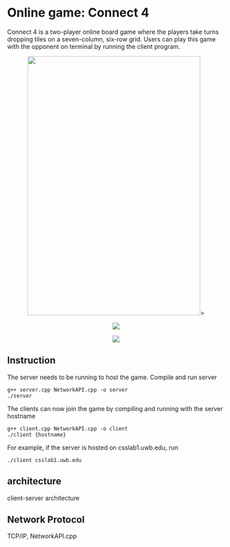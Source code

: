 # Online game: Connect 4
Connect 4 is a two-player online board game where the players take turns dropping tiles on a seven-column, six-row grid.
Users can play this game with the opponent on terminal by running the client program.


<p align="center">
  <img src="https://github.com/heedong0612/OnlineGame-Connect4/blob/main/res/waitingRoom.png" width="400" height="600">>
</p>

<p align="center">
  <img src="https://github.com/heedong0612/OnlineGame-Connect4/blob/main/res/inGame1.png">
</p>

<p align="center">
  <img src="https://github.com/heedong0612/OnlineGame-Connect4/blob/main/res/inGame2.png">
</p>

## Instruction
The server needs to be running to host the game. Compile and run server 
```
g++ server.cpp NetworkAPI.cpp -o server
./server
```
The clients can now join the game by compiling and running with the server hostname
```
g++ client.cpp NetworkAPI.cpp -o client
./client {hostname}
```

For example, if the server is hosted on csslab1.uwb.edu, run
```
./client csslab1.uwb.edu
```

## architecture
client-server architecture

## Network Protocol
TCP/IP, NetworkAPI.cpp

